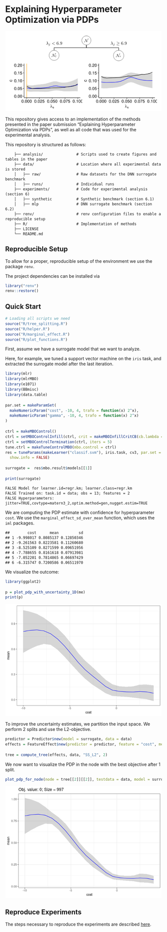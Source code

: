 
# Explaining Hyperparameter Optimization via PDPs

![](docs/images/tree_example.png)<!-- -->

This repository gives access to an implementation of the methods
presented in the paper submission “Explaining Hyperparameter
Optimization via PDPs”, as well as all code that was used for the
experimental analysis.

This repository is structured as follows:

``` 
    ├── analysis/               # Scripts used to create figures and tables in the paper
    ├── data/                   # Location where all experimental data is stored
    │   ├── raw/                # Raw datasets for the DNN surrogate benchmark
    │   ├── runs/               # Individual runs 
    ├── experiments/            # Code for experimental analysis (section 6)
    │   ├── synthetic           # Synthetic benchmark (section 6.1)
    │   ├── mlp                 # DNN surrogate benchmark (section 6.2)
    ├── renv/                   # renv configuration files to enable a reproducible setup 
    ├── R/                      # Implementation of methods 
    ├── LICENSE
    └── README.md               
```

## Reproducible Setup

To allow for a proper, reproducible setup of the environment we use the
package `renv`.

The project dependencies can be installed via

``` r
library("renv")
renv::restore()
```

## Quick Start

``` r
# Loading all scripts we need
source("R/tree_splitting.R")
source("R/helper.R")
source("R/marginal_effect.R")
source("R/plot_functions.R")
```

First, assume we have a surrogate model that we want to analyze.

Here, for example, we tuned a support vector machine on the `iris` task,
and extracted the surrogate model after the last iteration.

``` r
library(mlr)
library(mlrMBO)
library(e1071)
library(BBmisc)
library(data.table)

par.set = makeParamSet(
  makeNumericParam("cost", -10, 4, trafo = function(x) 2^x),
  makeNumericParam("gamma", -10, 4, trafo = function(x) 2^x)
)

ctrl = makeMBOControl()
ctrl = setMBOControlInfill(ctrl, crit = makeMBOInfillCritCB(cb.lambda = 1))
ctrl = setMBOControlTermination(ctrl, iters = 5)
tune.ctrl = makeTuneControlMBO(mbo.control = ctrl)
res = tuneParams(makeLearner("classif.svm"), iris.task, cv3, par.set = par.set, control = tune.ctrl,
  show.info = FALSE)
  
surrogate =  res$mbo.result$models[[1]]

print(surrogate)
```

    FALSE Model for learner.id=regr.km; learner.class=regr.km
    FALSE Trained on: task.id = data; obs = 13; features = 2
    FALSE Hyperparameters: jitter=TRUE,covtype=matern3_2,optim.method=gen,nugget.estim=TRUE

We are computing the PDP estimate with confidence for hyperparameter
`cost`. We use the `marginal_effect_sd_over_mean` function, which uses
the `iml` packages.

    ##        cost      mean         sd
    ## 1 -9.998017 0.8085137 0.12850346
    ## 2 -9.261563 0.8223581 0.11260680
    ## 3 -8.525109 0.8271599 0.09651956
    ## 4 -7.788655 0.8161618 0.07913981
    ## 5 -7.052201 0.7814865 0.06697429
    ## 6 -6.315747 0.7200586 0.06511970

We visualize the outcome:

``` r
library(ggplot2)

p = plot_pdp_with_uncertainty_1D(me)
print(p)
```

![](README_files/figure-gfm/unnamed-chunk-5-1.png)<!-- -->

To improve the uncertainty estimates, we partition the input space. We
perform 2 splits and use the L2-objective.

``` r
predictor = Predictor$new(model = surrogate, data = data)
effects = FeatureEffect$new(predictor = predictor, feature = "cost", method = "pdp")

tree = compute_tree(effects, data, "SS_L2", 2)
```

We now want to visualize the PDP in the node with the best objective
after 1 split.

``` r
plot_pdp_for_node(node = tree[[2]][[2]], testdata = data, model = surrogate, pdp.feature = "cost", grid.size = 20)
```

![](README_files/figure-gfm/unnamed-chunk-7-1.png)<!-- -->

## Reproduce Experiments

The steps necessary to reproduce the experiments are described
[here](benchmarks/README.md).
